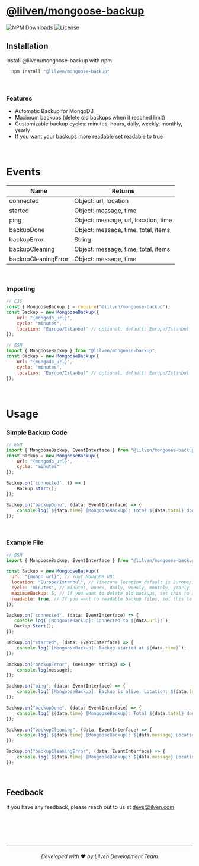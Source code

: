 
# [@lilven/mongoose-backup](https://npmjs.com/package/@lilven/mongoose-backup)
![NPM Downloads](https://img.shields.io/npm/dm/@lilven/mongoose-backup?style=for-the-badge)
![License](https://img.shields.io/npm/l/@lilven/mongoose-backup?style=for-the-badge)

## Installation

Install @lilven/mongoose-backup with npm

```bash
  npm install "@lilven/mongoose-backup"
```

<br>

### Features

- Automatic Backup for MongoDB
- Maximum backups (delete old backups when it reached limit)
- Customizable backup cycles: minutes, hours, daily, weekly, monthly, yearly
- If you want your backups more readable set readable to true

<br>

# Events

| Name  |  Returns |
|---|---|
| connected  | Object: url, location |
| started  | Object: message, time |
| ping  | Object: message, url, location, time |
| backupDone | Object: message, time, total, items |
| backupError  | String |
| backupCleaning  | Object: message, time, total, items |
| backupCleaningError  | Object: message, time |

<br>

### Importing

```js
// CJS
const { MongooseBackup } = require("@lilven/mongoose-backup");
const Backup = new MongooseBackup({
    url: "{mongodb_url}",
    cycle: "minutes",
    location: "Europe/Istanbul" // optional, default: Europe/Istanbul
});

// ESM
import { MongooseBackup } from "@lilven/mongoose-backup";
const Backup = new MongooseBackup({
    url: "{mongodb_url}",
    cycle: "minutes",
    location: "Europe/Istanbul" // optional, default: Europe/Istanbul
});
```

<br>

# Usage

### Simple Backup Code
```js
// ESM
import { MongooseBackup, EventInterface } from "@lilven/mongoose-backup";
const Backup = new MongooseBackup({
    url: "{mongodb_url}",
    cycle: "minutes"
});

Backup.on('connected', () => {
    Backup.start();
});

Backup.on("backupDone", (data: EventInterface) => {
    console.log(`${data.time} [MongooseBackup]: Total ${data.total} documents with ${data.items} items backed up.`);
});
```

<br>

### Example File
```js
// ESM
import { MongooseBackup, EventInterface } from "@lilven/mongoose-backup";

const Backup = new MongooseBackup({
  url: "{mongo_url}", // Your MongoDB URL
  location: "Europe/Istanbul", // Timezone location default is Europe/Istanbul
  cycle: 'minutes', // minutes, hours, daily, weekly, monthly, yearly
  maximumBackup: 5, // If you want to delete old backups, set this to a number. Default is Infinity.
  readable: true, // If you want to readable backup files, set this to true. Default is false.
});

Backup.on('connected', (data: EventInterface) => {
   console.log(`[MongooseBackup]: Connected to ${data.url}!`);
   Backup.Start();
});

Backup.on("started", (data: EventInterface) => {
    console.log(`[MongooseBackup]: Backup started at ${data.time}`);
});

Backup.on("backupError", (message: string) => {
    console.log(message);
});

Backup.on("ping", (data: EventInterface) => {
    console.log(`[MongooseBackup]: Backup is alive. Location: ${data.location} Url: ${data.url}, Time: ${data.time}`);
});

Backup.on("backupDone", (data: EventInterface) => {
    console.log(`${data.time} [MongooseBackup]: Total ${data.total} documents with ${data.items} items backed up.`);
});

Backup.on("backupCleaning", (data: EventInterface) => {
    console.log(`${data.time} [MongooseBackup]: ${data.message} Location: ${data.location}, Total: ${data.total}, Items: ${data.items}`);
});

Backup.on("backupCleaningError", (data: EventInterface) => {
    console.log(`${data.time} [MongooseBackup]: ${data.message} Location: ${data.location}, Total: ${data.total}, Items: ${data.items}`);
});
```

<br>

## Feedback

If you have any feedback, please reach out to us at devs@lilven.com

<br><br><br><br>

---
<h6 align="center">Developed with ❤️ by Lilven Development Team</h6>